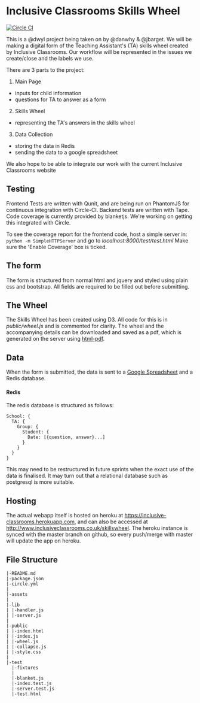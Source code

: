 # Inclusive Classrooms Skills Wheel

[![Circle CI](https://circleci.com/gh/InclusiveClassrooms/skills-wheel/tree/master.svg?style=shield)](https://circleci.com/gh/InclusiveClassrooms/skills-wheel/tree/master)

This is a @dwyl project being taken on by @danwhy & @jbarget.
We will be making a digital form of the Teaching Assistant's (TA) skills wheel created by Inclusive Classrooms. Our workflow will be represented in the issues we create/close and the labels we use.

There are 3 parts to the project:

1. Main Page
  - inputs for child information
  - questions for TA to answer as a form

2. Skills Wheel
  - representing the TA's answers in the skills wheel

3. Data Collection
  - storing the data in Redis
  - sending the data to a google spreadsheet

We also hope to be able to integrate our work with the current Inclusive Classrooms website

## Testing

Frontend Tests are written with Qunit, and are being run on PhantomJS for continuous integration with Circle-CI. Backend tests are written with Tape. Code coverage is currently provided by blanketjs. We're working on getting this integrated with Circle.

To see the coverage report for the frontend code, host a simple server in: `python -m SimpleHTTPServer` and go to _localhost:8000/test/test.html_
Make sure the 'Enable Coverage' box is ticked.

## The form

The form is structured from normal html and jquery and styled using plain css and bootstrap. All fields are required to be filled out before submitting.

## The Wheel

The Skills Wheel has been created using D3. All code for this is in _public/wheel.js_ and is commented for clarity. The wheel and the accompanying details can be downloaded and saved as a pdf, which is generated on the server using [html-pdf](https://www.npmjs.com/package/html-pdf).

## Data

When the form is submitted, the data is sent to a [Google Spreadsheet](https://docs.google.com/spreadsheets/d/1RFbpnk-ZoU87S_FiIphw74Y1cgz1dHyOMIvr0dJOzPQ/edit#gid=0) and a Redis database.

#### Redis

The redis database is structured as follows:
```
School: {
  TA: {
    Group: {
      Student: {
        Date: [{question, answer}...]
      }
    }
  }
}
```
This may need to be restructured in future sprints when the exact use of the data is finalised. It may turn out that a relational database such as postgresql is more suitable.

## Hosting

The actual webapp itself is hosted on heroku at https://inclusive-classrooms.herokuapp.com, and can also be accessed at http://www.inclusiveclassrooms.co.uk/skillswheel. The heroku instance is synced with the master branch on github, so every push/merge with master will update the app on heroku.

## File Structure
```
|-README.md
|-package.json
|-circle.yml
|
|-assets
|
|-lib
| |-handler.js
| |-server.js
|
|-public
| |-index.html
| |-index.js
| |-wheel.js
| |-collapse.js
| |-style.css
|
|-test
  |-fixtures
  |
  |-blanket.js
  |-index.test.js
  |-server.test.js
  |-test.html
```
